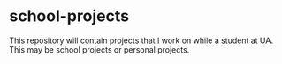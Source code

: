 # school-projects

This repository will contain projects that I work on while a student at UA. This may be school projects or personal projects.
